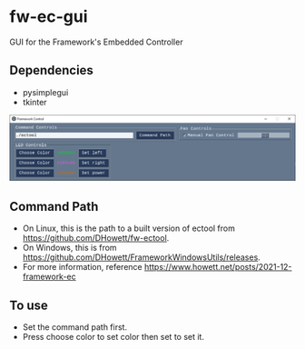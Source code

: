 # fw-ec-gui
GUI for the Framework's Embedded Controller

## Dependencies
* pysimplegui
* tkinter


![](./screenshot.png)

## Command Path
- On Linux, this is the path to a built version of ectool from https://github.com/DHowett/fw-ectool.
- On Windows, this is from https://github.com/DHowett/FrameworkWindowsUtils/releases.
- For more information, reference https://www.howett.net/posts/2021-12-framework-ec

## To use
* Set the command path first.
* Press choose color to set color then set to set it.